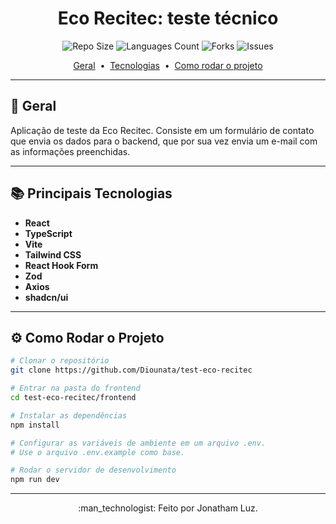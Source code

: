 <h1 align="center">Eco Recitec: teste técnico</h1>

<p align="center">
  <img src="https://img.shields.io/github/repo-size/Diounata/test-eco-recitec?style=for-the-badge" alt="Repo Size" />
  <img src="https://img.shields.io/github/languages/count/Diounata/test-eco-recitec?style=for-the-badge" alt="Languages Count" />
  <img src="https://img.shields.io/github/forks/Diounata/test-eco-recitec?style=for-the-badge" alt="Forks" />
  <img src="https://img.shields.io/bitbucket/issues/Diounata/test-eco-recitec?style=for-the-badge" alt="Issues" />
</p>

<p align="center">
  <a href="#dart-geral">Geral</a> &nbsp;•&nbsp;
  <a href="#books-principais-tecnologias">Tecnologias</a> &nbsp;•&nbsp;
  <a href="#gear-como-rodar-o-projeto">Como rodar o projeto</a>
</p>

---

## :dart: Geral

Aplicação de teste da Eco Recitec. Consiste em um formulário de contato que envia os dados para o backend, que por sua vez envia um e-mail com as informações preenchidas.

---

## :books: Principais Tecnologias

- **React**
- **TypeScript**
- **Vite**
- **Tailwind CSS**
- **React Hook Form**
- **Zod**
- **Axios**
- **shadcn/ui**

---

## :gear: Como Rodar o Projeto

```bash
# Clonar o repositório
git clone https://github.com/Diounata/test-eco-recitec

# Entrar na pasta do frontend
cd test-eco-recitec/frontend

# Instalar as dependências
npm install

# Configurar as variáveis de ambiente em um arquivo .env.
# Use o arquivo .env.example como base.

# Rodar o servidor de desenvolvimento
npm run dev
```

---

<p align="center">
    :man_technologist: Feito por Jonatham Luz.
</p>
